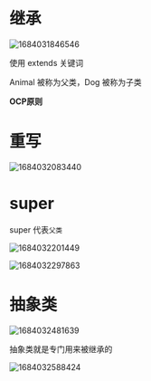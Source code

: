 # 继承

![1684031846546](D:\Typora\user-image\1684031846546.png)

使用 extends 关键词

Animal 被称为父类，Dog 被称为子类

**OCP原则**

# 重写

![1684032083440](D:\Typora\user-image\1684032083440.png)

# super

super 代表`父类`

![1684032201449](D:\Typora\user-image\1684032201449.png)

![1684032297863](D:\Typora\user-image\1684032297863.png)

# 抽象类

![1684032481639](D:\Typora\user-image\1684032481639.png)

抽象类就是专门用来被继承的

![1684032588424](D:\Typora\user-image\1684032588424.png)

